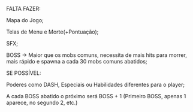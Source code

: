 FALTA FAZER:

Mapa do Jogo;

Telas de Menu e Morte(+Pontuação);

SFX;

BOSS → Maior que os mobs comuns, necessita de mais hits para morrer, mais rápido e spawna a cada 30 mobs comuns abatidos;

SE POSSÍVEL:

Poderes como DASH, Especiais ou Habilidades diferentes para o player;

A cada BOSS abatido o próximo será BOSS + 1 (Primeiro BOSS, apenas 1 aparece, no segundo 2, etc.)



